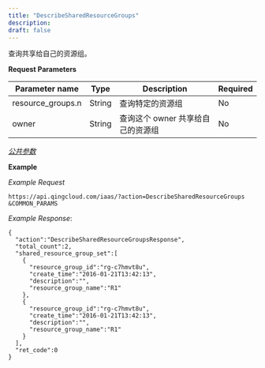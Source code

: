 ```yaml
---
title: "DescribeSharedResourceGroups"
description: 
draft: false
---
```




查询共享给自己的资源组。

**Request Parameters**

| Parameter name | Type | Description | Required |
| --- | --- | --- | --- |
| resource_groups.n | String | 查询特定的资源组 | No |
| owner | String | 查询这个 owner 共享给自己的资源组 | No |

[_公共参数_](../../../parameters)

**Example**

_Example Request_

```
https://api.qingcloud.com/iaas/?action=DescribeSharedResourceGroups
&COMMON_PARAMS
```

_Example Response_:

```
{
  "action":"DescribeSharedResourceGroupsResponse",
  "total_count":2,
  "shared_resource_group_set":[
    {
      "resource_group_id":"rg-c7hmvt8u",
      "create_time":"2016-01-21T13:42:13",
      "description":"",
      "resource_group_name":"R1"
    },
    {
      "resource_group_id":"rg-c7hmvt8u",
      "create_time":"2016-01-21T13:42:13",
      "description":"",
      "resource_group_name":"R1"
    }
  ],
  "ret_code":0
}
```
